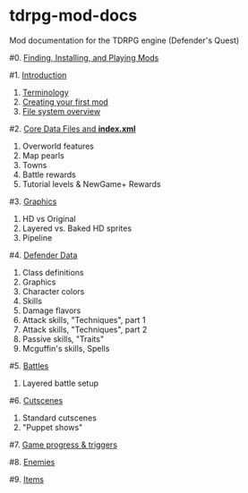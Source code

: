 # tdrpg-mod-docs
Mod documentation for the TDRPG engine (Defender's Quest)

#0. [Finding, Installing, and Playing Mods](00.md)

#1. [Introduction](01.md)

  1. [Terminology](01_01_terminology.md)
  2. [Creating your first mod](01_02_first_mod.md)
  3. [File system overview](01_03_overview.md)

#2. [Core Data Files and **index.xml**](02.md)

  1. Overworld features
  2. Map pearls
  3. Towns
  4. Battle rewards
  5. Tutorial levels & NewGame+ Rewards

#3. [Graphics](03.md)

  1. HD vs Original
  2. Layered vs. Baked HD sprites
  3. Pipeline

#4. [Defender Data](04.md)

  1. Class definitions
  2. Graphics
  3. Character colors
  4. Skills
  5. Damage flavors
  6. Attack skills, "Techniques", part 1
  7. Attack skills, "Techniques", part 2
  8. Passive skills, "Traits"
  9. Mcguffin's skills, Spells

#5. [Battles](05.md)

  1. Layered battle setup

#6. [Cutscenes](06.md)

  1. Standard cutscenes
  2. "Puppet shows"

#7. [Game progress & triggers](07.md)

#8. [Enemies](08.md)

#9. [Items](09.md)
